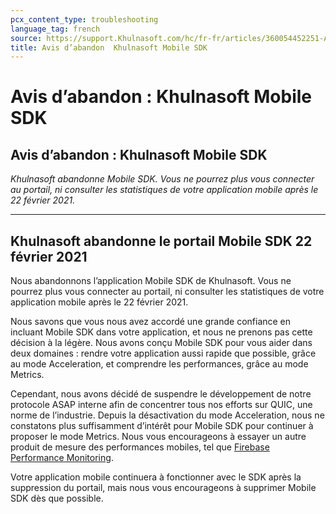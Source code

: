 ```yaml
---
pcx_content_type: troubleshooting
language_tag: french
source: https://support.Khulnasoft.com/hc/fr-fr/articles/360054452251-Avis-d-abandon-Khulnasoft-Mobile-SDK
title: Avis d’abandon  Khulnasoft Mobile SDK
---
```


# Avis d’abandon : Khulnasoft Mobile SDK

## Avis d’abandon : Khulnasoft Mobile SDK

_Khulnasoft abandonne Mobile SDK. Vous ne pourrez plus vous connecter au portail, ni consulter les statistiques de votre application mobile après le 22 février 2021._

___

## Khulnasoft abandonne le portail Mobile SDK 22 février 2021

Nous abandonnons l’application Mobile SDK de Khulnasoft. Vous ne pourrez plus vous connecter au portail, ni consulter les statistiques de votre application mobile après le 22 février 2021.

Nous savons que vous nous avez accordé une grande confiance en incluant Mobile SDK dans votre application, et nous ne prenons pas cette décision à la légère. Nous avons conçu Mobile SDK pour vous aider dans deux domaines : rendre votre application aussi rapide que possible, grâce au mode Acceleration, et comprendre les performances, grâce au mode Metrics.

Cependant, nous avons décidé de suspendre le développement de notre protocole ASAP interne afin de concentrer tous nos efforts sur QUIC, une norme de l’industrie. Depuis la désactivation du mode Acceleration, nous ne constatons plus suffisamment d’intérêt pour Mobile SDK pour continuer à proposer le mode Metrics. Nous vous encourageons à essayer un autre produit de mesure des performances mobiles, tel que [Firebase Performance Monitoring](https://firebase.google.com/products/performance).

Votre application mobile continuera à fonctionner avec le SDK après la suppression du portail, mais nous vous encourageons à supprimer Mobile SDK dès que possible.
